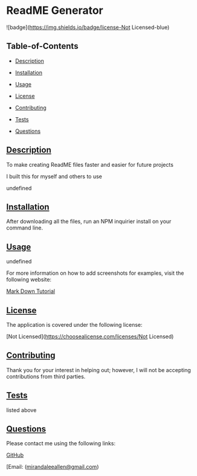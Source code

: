 
# ReadME Generator


![badge](https://img.shields.io/badge/license-Not Licensed-blue)
    

## Table-of-Contents

* [Description](#description)
* [Installation](#installation)
* [Usage](#usage)

* [License](#license)
    
* [Contributing](#contributing)
* [Tests](#tests)
* [Questions](#questions)

## [Description](#table-of-contents)

To make creating ReadME files faster and easier for future projects

I built this for myself and others to use

undefined

## [Installation](#table-of-contents)

After downloading all the files, run an NPM inquirier install on your command line.

## [Usage](#table-of-contents)

undefined

For more information on how to add screenshots for examples, visit the following website:

[Mark Down Tutorial](https://agea.github.io/tutorial.md/)


## [License](#table-of-contents)

The application is covered under the following license:


[Not Licensed](https://choosealicense.com/licenses/Not Licensed)
    
    

## [Contributing](#table-of-contents)


Thank you for your interest in helping out; however, I will not be accepting contributions from third parties.
    

## [Tests](#table-of-contents)

listed above

## [Questions](#table-of-contents)

Please contact me using the following links:

[GitHub](https://github.com/MirMello)

[Email: (mirandaleeallen@gmail.com)
